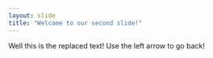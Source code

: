 ```yaml
---
layout: slide
title: "Welcome to our second slide!"
---
```

Well this is the replaced text!
Use the left arrow to go back!
